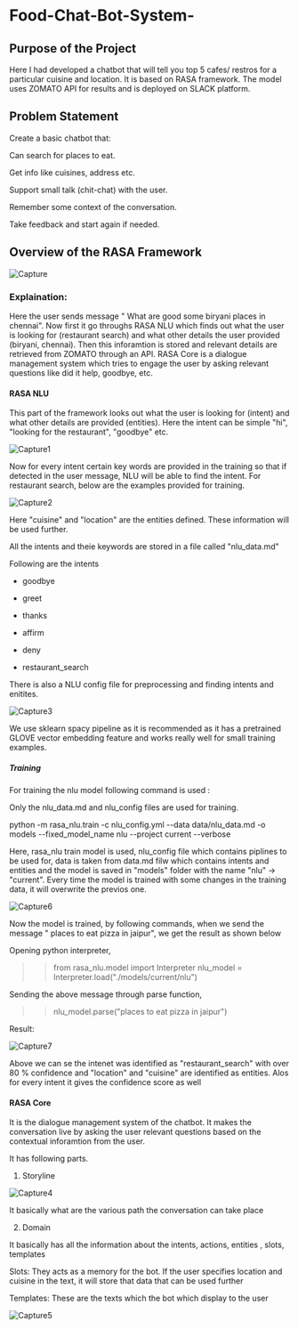 # Food-Chat-Bot-System-

## Purpose of the Project 

Here I had developed a chatbot that will tell you top 5 cafes/ restros for a particular cuisine and location. It is based on RASA framework. The model uses ZOMATO API for results and is deployed on SLACK platform. 


## Problem Statement

Create a basic chatbot that:

Can search for places to eat.

Get info like cuisines, address etc.

Support small talk (chit-chat) with the user.

Remember some context of the conversation.

Take feedback and start again if needed.



## Overview of the RASA Framework 

![Capture](https://user-images.githubusercontent.com/36281158/89032872-326d6d80-d353-11ea-904e-05c4402abb11.PNG)


### Explaination:

Here the user sends message " What are good some biryani places in chennai". Now first it go throughs RASA NLU which finds out what the user is looking for (restaurant search) and what other details the user provided (biryani, chennai). Then this inforamtion is stored and relevant details are retrieved from ZOMATO through an API. RASA Core is a dialogue management system which tries to engage the user by asking relevant questions like did it help, goodbye, etc. 


#### RASA NLU 

This part of the framework looks out what the user is looking for (intent) and what other details are provided (entities). Here the intent can be simple "hi", "looking for the restaurant", "goodbye" etc. 

![Capture1](https://user-images.githubusercontent.com/36281158/89034052-d22bfb00-d355-11ea-9548-02d3ef67f351.PNG)

Now for every intent certain key words are provided in the training so that if detected in the user message, NLU will be able to find the intent. For restaurant search, below are the examples provided for training. 

![Capture2](https://user-images.githubusercontent.com/36281158/89034360-6a29e480-d356-11ea-8e02-a59f84de0957.PNG)

Here "cuisine" and "location" are the entities defined. These information will be used further. 

All the intents and theie keywords are stored in a file called "nlu_data.md" 

Following are the intents

- goodbye 

- greet

- thanks

- affirm

- deny

- restaurant_search

There is also a NLU config file for preprocessing and finding intents and enitites. 

![Capture3](https://user-images.githubusercontent.com/36281158/89036846-1372d980-d35b-11ea-9065-99f57d0e40c0.PNG)

We use sklearn spacy pipeline as it is recommended as it has a pretrained GLOVE vector embedding feature and works really well for small training examples. 

##### Training 

For training the nlu model following command is used :

Only the nlu_data.md and nlu_config files are used for training.

python -m rasa_nlu.train -c nlu_config.yml --data data/nlu_data.md -o models --fixed_model_name nlu --project current --verbose

Here, rasa_nlu train model is used, nlu_config file which contains piplines to be used for, data is taken from data.md filw which contains intents and entities and the model is saved in "models" folder with the name "nlu" -> "current". Every time the model is trained with some changes in the training data, it will overwrite the previos one. 
 
![Capture6](https://user-images.githubusercontent.com/36281158/89103016-41741e80-d42c-11ea-87ec-882852c04f11.PNG)

Now the model is trained, by following commands, when we send the message " places to eat pizza in jaipur", we get the result as shown below

Opening python interpreter,

>>from rasa_nlu.model import Interpreter
>>nlu_model = Interpreter.load("./models/current/nlu")

Sending the above message through parse function, 

>>nlu_model.parse("places to eat pizza in jaipur")
 
Result: 

![Capture7](https://user-images.githubusercontent.com/36281158/89103199-a1b79000-d42d-11ea-82c9-5cb64f5df196.PNG)

Above we can se the intenet was identified as "restaurant_search" with over 80 % confidence and "location" and "cuisine" are identified as entities. Alos for every intent it gives the confidence score as well

 
#### RASA Core 

It is the dialogue management system of the chatbot. It makes the conversation live by asking the user relevant questions based on the contextual inforamtion from the user. 

It has following parts.

1. Storyline 

![Capture4](https://user-images.githubusercontent.com/36281158/89043461-23dc8180-d366-11ea-8a88-503d4ea95d6d.PNG)

It basically what are the various path the conversation can take place

2. Domain

It basically has all the information about the intents, actions, entities , slots, templates

Slots: They acts as a memory for the bot. If the user specifies location and cuisine in the text, it will store that data that can be used further 

Templates: These are the texts which the bot which display to the user 


![Capture5](https://user-images.githubusercontent.com/36281158/89043914-dc0a2a00-d366-11ea-9c9f-b735c79f7e28.PNG)



